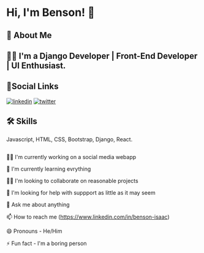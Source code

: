 
# Hi, I'm Benson! 👋




## 🚀 About Me

## 👩‍💻 I'm a Django Developer | Front-End Developer | UI Enthusiast.


## 🔗Social Links

[![linkedin](https://img.shields.io/badge/linkedin-0a66c2?style=for-the-badge&logo=linkedin&logoColor=white)](https://www.linkedin.com/)
[![twitter](https://img.shields.io/badge/twitter-1d9bf0?style=for-the-badge&logo=twitter&logoColor=white)](https://twitter.com/)


## 🛠 Skills
Javascript, HTML, CSS, Bootstrap, Django, React.

## 
👩‍💻 I'm currently working on a social media webapp

🧠 I'm currently learning evrything

👯‍♀️ I'm looking to collaborate on reasonable projects

🤔 I'm looking for help with suppport as little as it may seem

💬 Ask me about anything

📫 How to reach me (https://www.linkedin.com/in/benson-isaac)

😄 Pronouns - He/Him

⚡️ Fun fact - I'm a boring person


